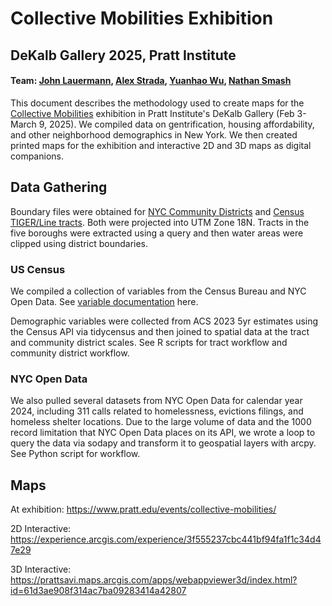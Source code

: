 # Collective Mobilities Exhibition
## DeKalb Gallery 2025, Pratt Institute
#### Team: [John Lauermann](https://www.pratt.edu/people/john-lauermann/), [Alex Strada](https://www.pratt.edu/people/alex-strada), [Yuanhao Wu](https://www.linkedin.com/in/yuanhao-wu-80603723a/), [Nathan Smash](https://www.linkedin.com/in/nathan-smash-b6b93a24a/)
 
This document describes the methodology used to create maps for the [Collective Mobilities](https://www.pratt.edu/events/collective-mobilities/) exhibition in Pratt Institute's DeKalb Gallery (Feb 3-March 9, 2025). We compiled data on gentrification, housing affordability, and other neighborhood demographics in New York. We then created printed maps for the exhibition and interactive 2D and 3D maps as digital companions.


 
## Data Gathering

Boundary files were obtained for [NYC Community Districts](https://data.cityofnewyork.us/City-Government/Community-Districts/yfnk-k7r4) and [Census TIGER/Line tracts](https://www.census.gov/geographies/mapping-files/time-series/geo/tiger-geodatabase-file.html). Both were projected into UTM Zone 18N. Tracts in the five boroughs were extracted using a query and then water areas were clipped using district boundaries. 

### US Census
We compiled a collection of variables from the Census Bureau and NYC Open Data. See [variable documentation](https://docs.google.com/spreadsheets/d/1ocsovQU9sfGW3KTDgE4AntTEQhZ-ztR_e0dDfXoxsf8/edit?usp=sharing) here. 

Demographic variables were collected from ACS 2023 5yr estimates using the Census API via tidycensus and then joined to spatial data at the tract and community district scales. See R scripts for tract workflow and community district workflow. 


### NYC Open Data

We also pulled several datasets from NYC Open Data for calendar year 2024, including 311 calls related to homelessness, evictions filings, and homeless shelter locations. Due to the large volume of data and the 1000 record limitation that NYC Open Data places on its API, we wrote a loop to query the data via sodapy and transform it to geospatial layers with arcpy. See Python script for workflow.  


## Maps
At exhibition: https://www.pratt.edu/events/collective-mobilities/

2D Interactive: https://experience.arcgis.com/experience/3f555237cbc441bf94fa1f1c34d47e29

3D Interactive: https://prattsavi.maps.arcgis.com/apps/webappviewer3d/index.html?id=61d3ae908f314ac7ba09283414a42807

